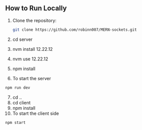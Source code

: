 
## How to Run Locally

1. Clone the repository:

   ```bash
   git clone https://github.com/robinn007/MERN-sockets.git

   ```
2. cd server
3. nvm install 12.22.12
4. nvm use 12.22.12
5.  npm install
6.  To start the server
   ```bash
   npm run dev

   ```
7. cd ..
8. cd client
9. npm install
10.  To start the client side
   ```bash
npm start
```


